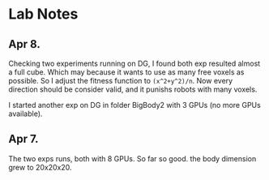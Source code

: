 # Lab Notes

## Apr 8. 

Checking two experiments running on DG, I found both exp resulted almost a full cube. Which may because it wants to use as many free voxels as possible. So I adjust the fitness function to `(x^2+y^2)/n`. Now every direction should be consider valid, and it punishs robots with many voxels.

I started another exp on DG in folder BigBody2 with 3 GPUs (no more GPUs available).

## Apr 7.

The two exps runs, both with 8 GPUs. So far so good. the body dimension grew to 20x20x20.